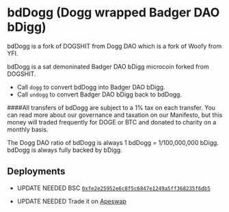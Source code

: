 # bdDogg (Dogg wrapped Badger DAO bDigg)

bdDogg is a fork of DOGSHIT from Dogg DAO which is a fork of Woofy from YFI.

bdDogg is a sat demoninated Badger DAO bDigg microcoin forked from DOGSHIT.  

- Call `dogg` to convert bdDogg into Badger DAO bDigg.
- Call `undogg` to convert Badger DAO bDigg back to bdDogg.

####All transfers of bdDogg are subject to a 1% tax on each transfer.
You can read more about our governance and taxation on our Manifesto, but this money will traded frequently for DOGE or BTC and donated to charity on a monthly basis.

The Dogg DAO ratio of bdDogg is always 1 bdDogg = 1/100,000,000 bDigg. bdDogg is always fully backed by bDigg.

## Deployments

- UPDATE NEEDED BSC [`0xfe2e25952e6c8f5c6847e1249a5ff368235f6db5`](https://bscscan.com/token/0xfe2e25952e6c8f5c6847e1249a5ff368235f6db5)

- UPDATE NEEDED Trade it on [Apeswap](https://info.apeswap.finance/pair/0x7f24df1a718af253105b6fce1287bf8839588524)

